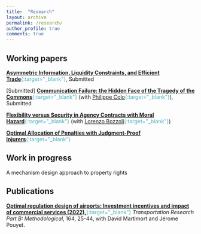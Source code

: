 ```yaml
---
title:  "Research"
layout: archive
permalink: /research/
author_profile: true
comments: true
---
```



## Working papers

 <span style="color:#4CB1BD;">[**Asymmetric Information, Liquidity Constraints, and Efficient Trade**](../files/Asymmetric_information_liquidity_and_trade.pdf){:target="_blank"}</span>, Submitted

[Submitted] <span style="color:#4CB1BD;">[**Communication Failure: the Hidden Face of the Tragedy of the Commons**](https://www.dropbox.com/scl/fi/96rq6a0dsicfkjypqgo6w/ColoPommey.pdf?rlkey=m3tpe3vzlwywabje08wfr25ii&dl=0){:target="_blank"}</span>  (with <span style="color:#4CB1BD;">[Philippe Colo](https://sites.google.com/view/philippe-colo/){:target="_blank"}</span>), Submitted

<span style="color:#4CB1BD;">[**Flexibility versus Security in Agency Contracts
with Moral Hazard**](https://www.dropbox.com/scl/fi/bjdi9kxqnm15huig78f5s/_Draft__Flexibility_versus_security_in_agency_contracts_with_moral_hazard-1.pdf?rlkey=36s1zhhf4in397459ek790exs&e=1&st=mf642bm5&dl=0){:target="_blank"}</span>  (with <span style="color:#4CB1BD;">[Lorenzo Bozzoli](https://sites.google.com/view/l-bozzoli/research){:target="_blank"}</span>)


<span style="color:#4CB1BD;">[**Optimal Allocation of Penalties with Judgment-Proof Injurers**](../files/allocation_penalties_pommey.pdf){:target="_blank"}</span>

## Work in progress

A mechanism design approach to property rights

## Publications

<span style="color:#4CB1BD;">[**Optimal regulation design of airports: Investment incentives and impact of commercial services (2022),**](https://www.sciencedirect.com/science/article/pii/S019126152200128X){:target="_blank"}</span> _Transportation Research Part B: Methodological_, 164, 25-44, with David Martimort and Jérome Pouyet.






